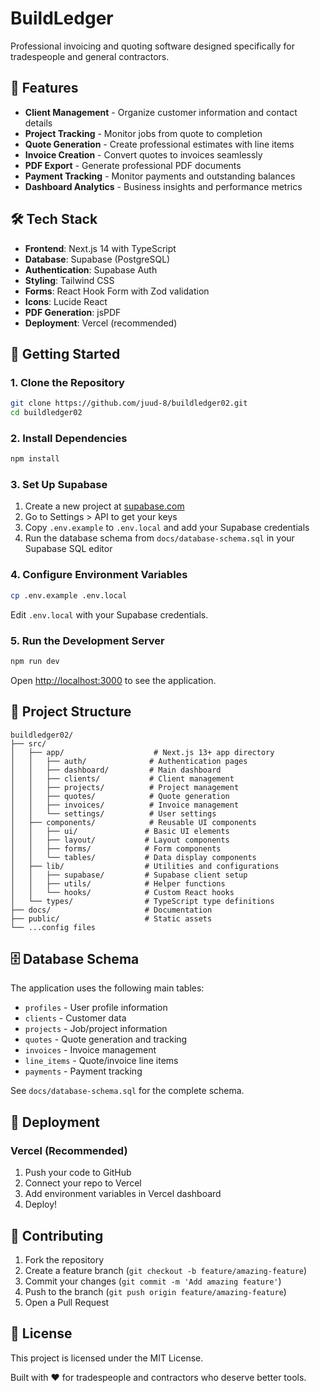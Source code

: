 # BuildLedger

Professional invoicing and quoting software designed specifically for tradespeople and general contractors.

## 🚀 Features

- **Client Management** - Organize customer information and contact details
- **Project Tracking** - Monitor jobs from quote to completion
- **Quote Generation** - Create professional estimates with line items
- **Invoice Creation** - Convert quotes to invoices seamlessly
- **PDF Export** - Generate professional PDF documents
- **Payment Tracking** - Monitor payments and outstanding balances
- **Dashboard Analytics** - Business insights and performance metrics

## 🛠 Tech Stack

- **Frontend**: Next.js 14 with TypeScript
- **Database**: Supabase (PostgreSQL)
- **Authentication**: Supabase Auth
- **Styling**: Tailwind CSS
- **Forms**: React Hook Form with Zod validation
- **Icons**: Lucide React
- **PDF Generation**: jsPDF
- **Deployment**: Vercel (recommended)

## 🚀 Getting Started

### 1. Clone the Repository

```bash
git clone https://github.com/juud-8/buildledger02.git
cd buildledger02
```

### 2. Install Dependencies

```bash
npm install
```

### 3. Set Up Supabase

1. Create a new project at [supabase.com](https://supabase.com)
2. Go to Settings > API to get your keys
3. Copy `.env.example` to `.env.local` and add your Supabase credentials
4. Run the database schema from `docs/database-schema.sql` in your Supabase SQL editor

### 4. Configure Environment Variables

```bash
cp .env.example .env.local
```

Edit `.env.local` with your Supabase credentials.

### 5. Run the Development Server

```bash
npm run dev
```

Open [http://localhost:3000](http://localhost:3000) to see the application.

## 📁 Project Structure

```text
buildledger02/
├── src/
│   ├── app/                    # Next.js 13+ app directory
│   │   ├── auth/              # Authentication pages
│   │   ├── dashboard/         # Main dashboard
│   │   ├── clients/           # Client management
│   │   ├── projects/          # Project management
│   │   ├── quotes/            # Quote generation
│   │   ├── invoices/          # Invoice management
│   │   └── settings/          # User settings
│   ├── components/            # Reusable UI components
│   │   ├── ui/               # Basic UI elements
│   │   ├── layout/           # Layout components
│   │   ├── forms/            # Form components
│   │   └── tables/           # Data display components
│   ├── lib/                  # Utilities and configurations
│   │   ├── supabase/         # Supabase client setup
│   │   ├── utils/            # Helper functions
│   │   └── hooks/            # Custom React hooks
│   └── types/                # TypeScript type definitions
├── docs/                     # Documentation
├── public/                   # Static assets
└── ...config files
```

## 🗄️ Database Schema

The application uses the following main tables:

- `profiles` - User profile information
- `clients` - Customer data
- `projects` - Job/project information
- `quotes` - Quote generation and tracking
- `invoices` - Invoice management
- `line_items` - Quote/invoice line items
- `payments` - Payment tracking

See `docs/database-schema.sql` for the complete schema.

## 🚢 Deployment

### Vercel (Recommended)

1. Push your code to GitHub
2. Connect your repo to Vercel
3. Add environment variables in Vercel dashboard
4. Deploy!

## 🤝 Contributing

1. Fork the repository
2. Create a feature branch (`git checkout -b feature/amazing-feature`)
3. Commit your changes (`git commit -m 'Add amazing feature'`)
4. Push to the branch (`git push origin feature/amazing-feature`)
5. Open a Pull Request

## 📄 License

This project is licensed under the MIT License.

Built with ❤️ for tradespeople and contractors who deserve better tools.

